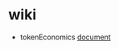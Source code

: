 # wiki

- tokenEconomics [document](https://github.com/0x00DAO/wiki/tree/main/tokenEconomics#readme)
